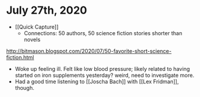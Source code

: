 # July 27th, 2020
- [[Quick Capture]]
    - Connections: 50 authors, 50 science fiction stories shorter than novels

http://bitmason.blogspot.com/2020/07/50-favorite-short-science-fiction.html

- Woke up feeling ill. Felt like low blood pressure; likely related to having started on iron supplements yesterday? weird, need to investigate more.
- Had a good time listening to [[Joscha Bach]] with [[Lex Fridman]], though.



